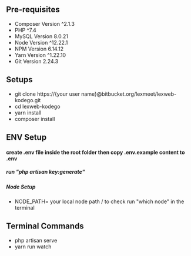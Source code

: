 ## Pre-requisites
- Composer Version ^2.1.3
- PHP ^7.4
- MySQL Version 8.0.21
- Node Version ^12.22.1
- NPM Version 6.14.12
- Yarn Version ^1.22.10
- Git Version 2.24.3
## Setups
- git clone https://{your user name}@bitbucket.org/lexmeet/lexweb-kodego.git
- cd lexweb-kodego
- yarn install
- composer install
## ENV Setup
#### create .env file inside the root folder then copy .env.example content to .env
##### run "php artisan key:generate"
##### Node Setup
- NODE_PATH= your local node path / to check run "which node" in the terminal
## Terminal Commands
- php artisan serve
- yarn run watch